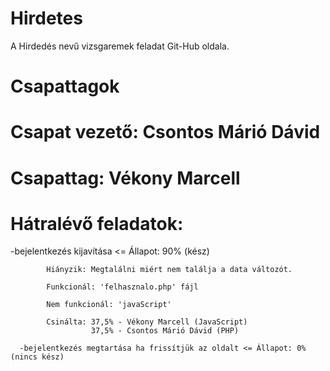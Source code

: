 # Hirdetes
A Hirdedés nevű vizsgaremek feladat Git-Hub oldala.

##

# Csapattagok


# Csapat vezető: Csontos Márió Dávid

# Csapattag: Vékony Marcell

##

# Hátralévő feladatok:

  -bejelentkezés kijavítása <=  Állapot: 90% (kész)  

            Hiányzik: Megtalálni miért nem találja a data változót.
                                
            Funkcionál: 'felhasznalo.php' fájl

            Nem funkcionál: 'javaScript'

            Csinálta: 37,5% - Vékony Marcell (JavaScript)
                      37,5% - Csontos Márió Dávid (PHP)

      -bejelentkezés megtartása ha frissítjük az oldalt <= Állapot: 0% (nincs kész)